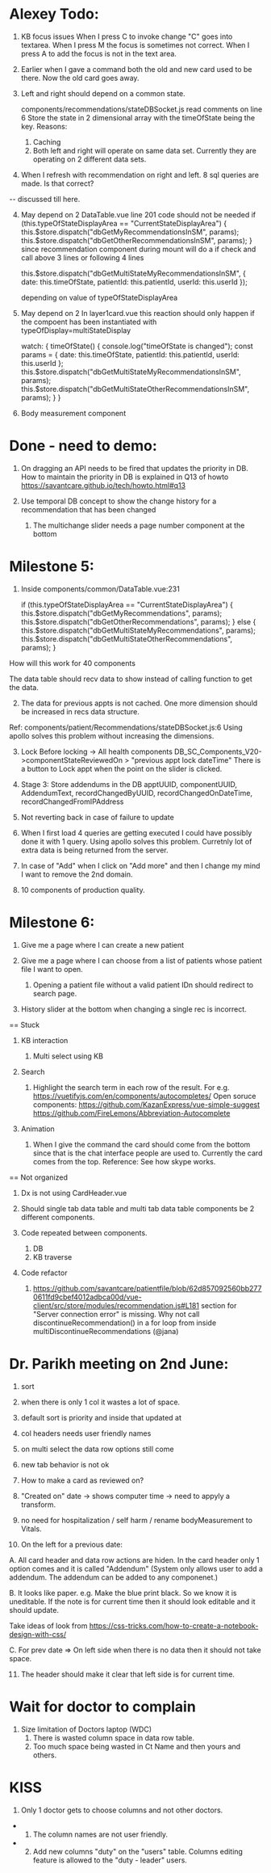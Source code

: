 Alexey Todo:
============

1. KB focus issues
   When I press C to invoke change "C" goes into textarea.
   When I press M the focus is sometimes not correct.
   When I press A to add the focus is not in the text area.

2. Earlier when I gave a command both the old and new card used to be there. Now the old card goes away.   

3. Left and right should depend on a common state.   

   components/recommendations/stateDBSocket.js read comments on line 6
   Store the state in 2 dimensional array with the timeOfState being the key. Reasons:
      1. Caching
      2. Both left and right will operate on same data set. Currently they are operating on 2 different data sets.       

4. When I refresh with recommendation on right and left. 8 sql queries are made. Is that correct?

-- discussed till here.

4. May depend on 2
   DataTable.vue line 201 code should not be needed
   if (this.typeOfStateDisplayArea == "CurrentStateDisplayArea") {
      this.$store.dispatch("dbGetMyRecommendationsInSM", params);
      this.$store.dispatch("dbGetOtherRecommendationsInSM", params);
    }
    since recommendation component during mount will do a if check and call above 3 lines or following 4 lines

      this.$store.dispatch("dbGetMultiStateMyRecommendationsInSM", {
      date: this.timeOfState,
      patientId: this.patientId,
      userId: this.userId
    });

    depending on value of typeOfStateDisplayArea

5. May depend on 2
    In layer1card.vue this reaction should only happen if the compoent has been instantiated with typeOfDisplay=multiStateDisplay

   watch: {
      timeOfState() {
         console.log("timeOfState is changed");
         const params = {
         date: this.timeOfState,
         patientId: this.patientId,
         userId: this.userId
         };
         this.$store.dispatch("dbGetMultiStateMyRecommendationsInSM", params);
         this.$store.dispatch("dbGetMultiStateOtherRecommendationsInSM", params);
      }
   }

6. Body measurement component


Done - need to demo:
====================
1. On dragging an API needs to be fired that updates the priority in DB. How to maintain the priority in DB is explained in Q13 of howto https://savantcare.github.io/tech/howto.html#q13

2. Use temporal DB concept to show the change history for a recommendation that has been changed 
    1. The multichange slider needs a page number component at the bottom

Milestone 5:
============
1. Inside components/common/DataTable.vue:231

    if (this.typeOfStateDisplayArea == "CurrentStateDisplayArea") {
      this.$store.dispatch("dbGetMyRecommendations", params);
      this.$store.dispatch("dbGetOtherRecommendations", params);
    } else {
      this.$store.dispatch("dbGetMultiStateMyRecommendations", params);
      this.$store.dispatch("dbGetMultiStateOtherRecommendations", params);
    }


How will this work for 40 components

The data table should recv data to show instead of calling function to get the data.

2. The data for previous appts is not cached. One more dimension should be increased in recs data structure.

Ref: components/patient/Recommendations/stateDBSocket.js:6 Using apollo solves this problem without increasing the dimensions.

3. Lock
Before locking -> All health components DB_SC_Components_V20->componentStateReviewedOn > "previous appt lock dateTime"
There is a button to Lock appt when the point on the slider is clicked.

4. Stage 3: Store addendums in the DB
apptUUID, componentUUID, AddendumText, recordChangedByUUID, recordChangedOnDateTime, recordChangedFromIPAddress

5. Not reverting back in case of failure to update

6. When I first load 4 queries are getting executed I could have possibly done it with 1 query. Using apollo solves this problem. Curretnly lot of extra data is being returned from the server.

7. In case of "Add" when I click on "Add more" and then I change my mind I want to remove the 2nd domain.

8. 10 components of production quality.

Milestone 6:
============
1. Give me a page where I can create a new patient 

2. Give me a page where I can choose from a list of patients whose patient file I want to open.
   1. Opening a patient file without a valid patient IDn should redirect to search page.

3. History slider at the bottom when changing a single rec is incorrect.



== Stuck

1. KB interaction
   1. Multi select using KB

2. Search 
   1. Highlight the search term in each row of the result. For e.g. https://vuetifyjs.com/en/components/autocompletes/
   Open soruce components: <vue-simple-suggest> https://github.com/KazanExpress/vue-simple-suggest
                           https://github.com/FireLemons/Abbreviation-Autocomplete

3. Animation
    1. When I give the command the card should come from the bottom since that is the chat interface people are used to. Currently the card comes from the top. Reference: See how skype works.




== Not organized

1. Dx is not using CardHeader.vue

2. Should single tab data table and multi tab data table components be 2 different components.

3. Code repeated between components.
   1. DB  
   2. KB traverse

4. Code refactor

   1. https://github.com/savantcare/patientfile/blob/62d857092560bb2770611fd9cbef4012adbca00d/vue-client/src/store/modules/recommendation.js#L181 section for "Server connection error" is missing. Why not call discontinueRecommendation() in a for loop from inside multiDiscontinueRecommendations (@jana)




Dr. Parikh meeting on 2nd June:
===============================
1. sort
2. when there is only 1 col it wastes a lot of space.
3. default sort is priority and inside that updated at
4. col headers needs user friendly names
5. on multi select the data row options still come
6. new tab behavior is not ok
7. How to make a card as reviewed on?
8. "Created on" date -> shows computer time -> need to appyly a transform.
9. no need for hospitalization / self harm / rename bodyMeasurement to Vitals.


10. On the left for a previous date:

A. All card header and data row actions are hiden. In the card header only 1 option comes and it is called "Addendum"
(System only allows user to add a addendum. The addendum can be added to any componenet.)

B. It looks like paper. 
  e.g. Make the blue print black. So we know it is uneditable. If the note is for current time then it should look editable and it should update.

Take ideas of look from https://css-tricks.com/how-to-create-a-notebook-design-with-css/

C. For prev date => On left side when there is no data then it should not take space.

11. The header should make it clear that left side is for current time.

Wait for doctor to complain
===========================

1. Size limitation of Doctors laptop (WDC)
    1. There is wasted column space in data row table.
    2. Too much space being wasted in Ct Name and then yours and others.


KISS
====
1. Only 1 doctor gets to choose columns and not other doctors.
-   1. The column names are not user friendly.
-   2. Add new columns "duty" on the "users" table. Columns editing feature is allowed to the "duty - leader" users.

